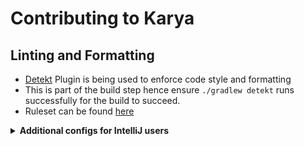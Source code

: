 # Contributing to Karya

## Linting and Formatting

- [Detekt](https://detekt.dev/) Plugin is being used to enforce code style and formatting
- This is part of the build step hence ensure `./gradlew detekt` runs successfully for the build to succeed.
- Ruleset can be found [here](configs/detekt.yml)

<details>
<summary><strong>Additional configs for IntelliJ users</strong></summary>

### Set the indentation to space : 2
![indentation_settings](./docs/media/intellij_indentation.png)

### While running the Intellij Formatter, check the below options
![format_settings](./docs/media/intellij_format.png)

</details>